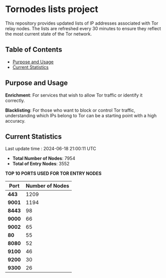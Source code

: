 # Tornodes lists project

This repository provides updated lists of IP addresses associated with Tor relay nodes. The lists are refreshed every 30 minutes to ensure they reflect the most current state of the Tor network.

## Table of Contents

- [Purpose and Usage](#purpose-and-usage)
- [Current Statistics](#current-statistics)


## Purpose and Usage

**Enrichment**: For services that wish to allow Tor traffic or identify it correctly.

**Blacklisting**: For those who want to block or control Tor traffic, understanding which IPs belong to Tor can be a starting point with a high accuracy.

## Current Statistics

Last update time : 2024-06-18 21:00:11 UTC

- **Total Number of Nodes**: 7954
- **Total of Entry Nodes**: 3552

**TOP 10 PORTS USED FOR TOR ENTRY NODES**

| **Port** | **Number of Nodes** |
|------|-----------------|
| **443**   | 1209  |
| **9001**   | 1194  |
| **8443**   | 98  |
| **9000**   | 66  |
| **9002**   | 65  |
| **80**   | 55  |
| **8080**   | 52  |
| **9100**   | 46  |
| **9200**   | 30  |
| **9300**   | 26  |

